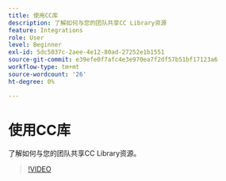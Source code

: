 ```yaml
---
title: 使用CC库
description: 了解如何与您的团队共享CC Library资源
feature: Integrations
role: User
level: Beginner
exl-id: 5dc5037c-2aee-4e12-80ad-27252e1b1551
source-git-commit: e39efe0f7afc4e3e970ea7f2df57b51bf17123a6
workflow-type: tm+mt
source-wordcount: '26'
ht-degree: 0%

---
```


# 使用CC库

了解如何与您的团队共享CC Library资源。

>[!VIDEO](https://video.tv.adobe.com/v/3420227?quality=12&learn=on&hidetitle=true)
